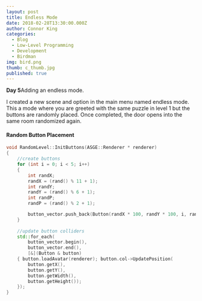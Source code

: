 ```yaml
---
layout: post
title: Endless Mode
date: 2018-02-28T13:30:00.000Z
author: Connor King
categories:
  - Blog
  - Low-Level Programming
  - Development
  - Birdman
img: bird.png
thumb: c_thumb.jpg
published: true
---
```


<b>Day 5</b>Adding an endless mode.<!--more-->

I created a new scene and option in the main menu named endless mode. This a mode where you are greeted with the same puzzle in level 1 but the buttons are randomly placed. Once completed, the door opens into the same room randomized again.

#### Random Button Placement
```C++
void RandomLevel::InitButtons(ASGE::Renderer * renderer)
{
	//create buttons
	for (int i = 0; i < 5; i++)
	{
		int randX;
		randX = (rand() % 11 + 1);
		int randY;
		randY = (rand() % 6 + 1);
		int randP;
		randP = (rand() % 2 + 1);

		button_vector.push_back(Button(randX * 100, randY * 100, i, randP));
	}
	
	//update button colliders
	std::for_each(
		button_vector.begin(),
		button_vector.end(),
		[&](Button & button)
	{ button.loadAvatar(renderer); button.col->UpdatePosition(
		button.getX(),
		button.getY(),
		button.getWidth(),
		button.getHeight());
	});
}
```
